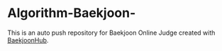 # Algorithm-Baekjoon-
This is an auto push repository for Baekjoon Online Judge created with [BaekjoonHub](https://github.com/BaekjoonHub/BaekjoonHub).
